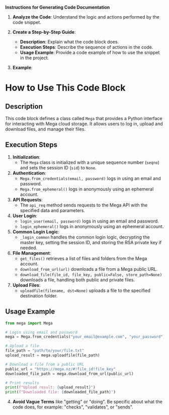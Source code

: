 **Instructions for Generating Code Documentation**

1. **Analyze the Code**: Understand the logic and actions performed by the code snippet.

2. **Create a Step-by-Step Guide**:
    - **Description**: Explain what the code block does.
    - **Execution Steps**: Describe the sequence of actions in the code.
    - **Usage Example**: Provide a code example of how to use the snippet in the project.

3. **Example**:

How to Use This Code Block
=========================================================================================

Description
-------------------------
This code block defines a class called `Mega` that provides a Python interface for interacting with Mega cloud storage. It allows users to log in, upload and download files, and manage their files. 

Execution Steps
-------------------------
1. **Initialization**: 
    - The `Mega` class is initialized with a unique sequence number (`seqno`) and sets the session ID (`sid`) to `None`.
2. **Authentication**:
    - `Mega.from_credentials(email, password)` logs in using an email and password.
    - `Mega.from_ephemeral()` logs in anonymously using an ephemeral account.
3. **API Requests**:
    - The `api_req` method sends requests to the Mega API with the specified data and parameters. 
4. **User Login**:
    - `login_user(email, password)` logs in using an email and password.
    - `login_ephemeral()` logs in anonymously using an ephemeral account.
5. **Common Login Logic**:
    - `_login_common` handles the common login logic, decrypting the master key, setting the session ID, and storing the RSA private key if needed.
6. **File Management**:
    - `get_files()` retrieves a list of files and folders from the Mega account.
    - `download_from_url(url)` downloads a file from a Mega public URL.
    - `download_file(file_id, file_key, public=False, store_path=None)` downloads a file, handling both public and private files.
7. **Upload Files**:
    - `uploadfile(filename, dst=None)` uploads a file to the specified destination folder. 

Usage Example
-------------------------

```python
from mega import Mega

# Login using email and password
mega = Mega.from_credentials("your_email@example.com", "your_password")

# Upload a file
file_path = "path/to/your/file.txt"
upload_result = mega.uploadfile(file_path)

# Download a file from a public URL
public_url = "https://mega.nz/#!file_id!file_key"
downloaded_file_path = mega.download_from_url(public_url)

# Print results
print(f"Upload result: {upload_result}")
print(f"Downloaded file: {downloaded_file_path}")
```

4. **Avoid Vague Terms** like "getting" or "doing". Be specific about what the code does, for example: "checks", "validates", or "sends".